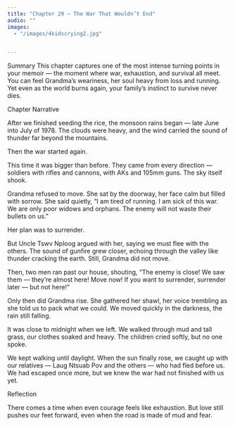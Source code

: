 ```yaml
---
title: "Chapter 29 — The War That Wouldn’t End"
audio: ""
images:
  - "/images/4kidscrying2.jpg"


---
```

Summary
This chapter captures one of the most intense turning points in your memoir — the moment where war, exhaustion, and survival all meet. You can feel Grandma’s weariness, her soul heavy from loss and running. Yet even as the world burns again, your family’s instinct to survive never dies.

Chapter Narrative

After we finished seeding the rice, the monsoon rains began — late June into July of 1978. The clouds were heavy, and the wind carried the sound of thunder far beyond the mountains.

Then the war started again.

This time it was bigger than before.
They came from every direction — soldiers with rifles and cannons, with AKs and 105mm guns.
The sky itself shook.

Grandma refused to move. She sat by the doorway, her face calm but filled with sorrow.
She said quietly, “I am tired of running. I am sick of this war. We are only poor widows and orphans. The enemy will not waste their bullets on us.”

Her plan was to surrender.

But Uncle Tswv Nploog argued with her, saying we must flee with the others. The sound of gunfire grew closer, echoing through the valley like thunder cracking the earth. Still, Grandma did not move.

Then, two men ran past our house, shouting,
“The enemy is close! We saw them — they’re almost here! Move now! If you want to surrender, surrender later — but not here!”

Only then did Grandma rise.
She gathered her shawl, her voice trembling as she told us to pack what we could.
We moved quickly in the darkness, the rain still falling.

It was close to midnight when we left.
We walked through mud and tall grass, our clothes soaked and heavy. The children cried softly, but no one spoke.

We kept walking until daylight.
When the sun finally rose, we caught up with our relatives — Laug Ntsuab Pov and the others — who had fled before us.
We had escaped once more, but we knew the war had not finished with us yet.

Reflection

There comes a time when even courage feels like exhaustion.
But love still pushes our feet forward,
even when the road is made of mud and fear.